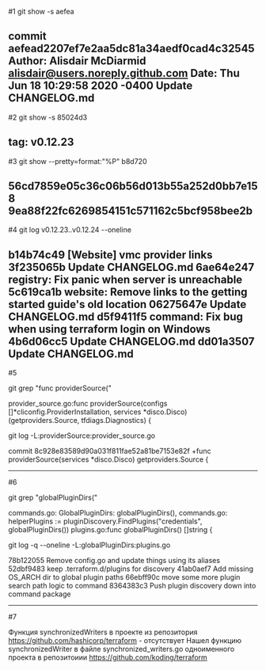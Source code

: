 #1
git show -s aefea

commit aefead2207ef7e2aa5dc81a34aedf0cad4c32545
Author: Alisdair McDiarmid <alisdair@users.noreply.github.com>                                                                                                                                                                                  Date:   Thu Jun 18 10:29:58 2020 -0400
Update CHANGELOG.md
--------------------------------------------------------------

#2
git show -s 85024d3

tag: v0.12.23
--------------------------------------------------------------

#3
git show --pretty=format:"%P" b8d720

56cd7859e05c36c06b56d013b55a252d0bb7e158 9ea88f22fc6269854151c571162c5bcf958bee2b
--------------------------------------------------------------

#4
git log  v0.12.23..v0.12.24 --oneline

b14b74c49 [Website] vmc provider links
3f235065b Update CHANGELOG.md
6ae64e247 registry: Fix panic when server is unreachable
5c619ca1b website: Remove links to the getting started guide's old location
06275647e Update CHANGELOG.md
d5f9411f5 command: Fix bug when using terraform login on Windows
4b6d06cc5 Update CHANGELOG.md
dd01a3507 Update CHANGELOG.md
--------------------------------------------------------------
#5

git grep "func providerSource("

provider_source.go:func providerSource(configs []*cliconfig.ProviderInstallation, services *disco.Disco) (getproviders.Source, tfdiags.Diagnostics) {


git log -L:providerSource:provider_source.go

commit 8c928e83589d90a031f811fae52a81be7153e82f
+func providerSource(services *disco.Disco) getproviders.Source {

--------------------------------------------------------------
#6

git grep "globalPluginDirs("

commands.go:            GlobalPluginDirs: globalPluginDirs(),
commands.go:    helperPlugins := pluginDiscovery.FindPlugins("credentials", globalPluginDirs())
plugins.go:func globalPluginDirs() []string {


git log -q --oneline -L:globalPluginDirs:plugins.go

78b122055 Remove config.go and update things using its aliases
52dbf9483 keep .terraform.d/plugins for discovery
41ab0aef7 Add missing OS_ARCH dir to global plugin paths
66ebff90c move some more plugin search path logic to command
8364383c3 Push plugin discovery down into command package

--------------------------------------------------------------
#7

Функция synchronizedWriters в проекте из репозитория https://github.com/hashicorp/terraform - отсутствует
Нашел функцию synchronizedWriter в файле synchronized_writers.go одноименного проекта в репозитоиии https://github.com/koding/terraform
